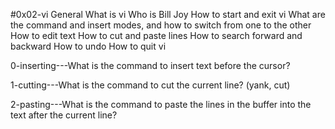 #0x02-vi
General
What is vi
Who is Bill Joy
How to start and exit vi
What are the command and insert modes, and how to switch from one to the other
How to edit text
How to cut and paste lines
How to search forward and backward
How to undo
How to quit vi

0-inserting---What is the command to insert text before the cursor?

1-cutting---What is the command to cut the current line? (yank, cut)

2-pasting---What is the command to paste the lines in the buffer into the text after the current line?

